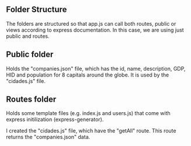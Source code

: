 ## Folder Structure

The folders are structured so that app.js can call both routes, public or views according to express documentation.
In this case, we are using just public and routes.

## Public folder

Holds the "companies.json" file, which has the id, name, description, GDP, HID and population for 8 capitals around
the globe. It is used by the "cidades.js" file.

## Routes folder

Holds some template files (e.g. index.js and users.js) that come with express initilization (express-generator). 

I created the "cidades.js" file, which have the "getAll" route. This route returns the "companies.json" data.